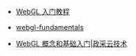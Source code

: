 - [WebGL 入门教程](https://bx2eq6ulg18.feishu.cn/docx/I4hTdO95qozPBOxauPlcbDfInVd)

- [webgl-fundamentals](https://github.com/gfxfundamentals/webgl-fundamentals)

- [WebGL 概念和基础入门|政采云技术](https://juejin.cn/post/6994940475459731463?searchId=20250319092414BC628FC6439F4745EDE2)
